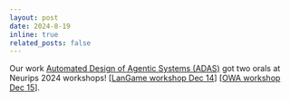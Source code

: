 ```yaml
---
layout: post
date: 2024-8-19
inline: true
related_posts: false
---
```


Our work <a href="https://www.shengranhu.com/ADAS/">Automated Design of Agentic Systems (ADAS)</a> got two orals at Neurips 2024 workshops! [<a href="https://neurips.cc/virtual/2024/106575">LanGame workshop Dec 14</a>] [<a href="https://neurips.cc/virtual/2024/100791">OWA workshop Dec 15</a>].
